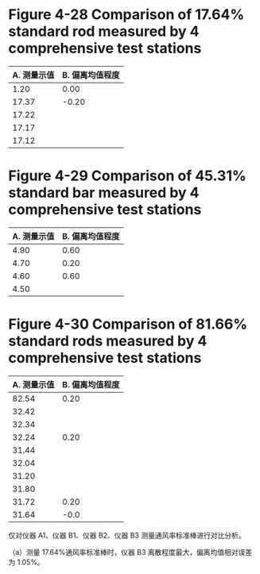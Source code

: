# Figure 4-28 Comparison of 17.64% standard rod measured by 4 comprehensive test stations

|A. 测量示值|B. 偏离均值程度|
|---|---|
|1.20|0.00|
|17.37|-0.20|
|17.22| |
|17.17| |
|17.12| |

# Figure 4-29 Comparison of 45.31% standard bar measured by 4 comprehensive test stations

|A. 测量示值|B. 偏离均值程度|
|---|---|
|4.90|0.60|
|4.70|0.20|
|4.60|0.60|
|4.50| |

# Figure 4-30 Comparison of 81.66% standard rods measured by 4 comprehensive test stations

|A. 测量示值|B. 偏离均值程度|
|---|---|
|82.54|0.20|
|32.42| |
|32.34| |
|32.24|0.20|
|31.44| |
|32.04| |
|31.20| |
|31.80| |
|31.72|0.20|
|31.64|-0.0|

仅对仪器 A1、仪器 B1、仪器 B2、仪器 B3 测量通风率标准棒进行对比分析。

（a）测量 17.64%通风率标准棒时，仪器 B3 离散程度最大，偏离均值相对误差为 1.05%。